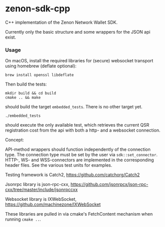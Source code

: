 # zenon-sdk-cpp
C++ implementation of the Zenon Network Wallet SDK.

Currently only the basic structure and some wrappers for the JSON api exist.

### Usage
On macOS, install the required libraries for (secure) websocket transport using homebrew (deflate optional):
```
brew install openssl libdeflate
```
Then build the tests:
```
mkdir build && cd build
cmake .. && make
```
should build the target `embedded_tests`.
There is no other target yet.

```
./embedded_tests
```
should execute the only available test, which retrieves the current QSR registration cost from the api
with both a http- and a websocket connection.

Concept:

API-method wrappers should function independently of the connection type. The connection type must be set
by the user via `sdk::set_connector`. HTTP-, WS- and WSS-connectors are implemented in the corresponding header files.
See the various test units for examples.

Testing framework is Catch2, https://github.com/catchorg/Catch2

Jsonrpc library is json-rpc-cxx, https://github.com/jsonrpcx/json-rpc-cxx/tree/master/include/jsonrpccxx

Websocket library is IXWebSocket, https://github.com/machinezone/IXWebSocket

These libraries are pulled in via cmake's FetchContent mechanism when running `cmake ..`.

